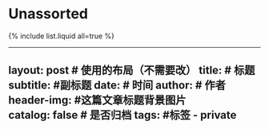 # Unassorted  
{% include list.liquid all=true %}

---
layout:     post                    # 使用的布局（不需要改）
title:                 # 标题 
subtitle:           #副标题
date:                    # 时间
author:                           # 作者
header-img:    #这篇文章标题背景图片  
catalog: false                       # 是否归档
tags:                               #标签
     - private
---